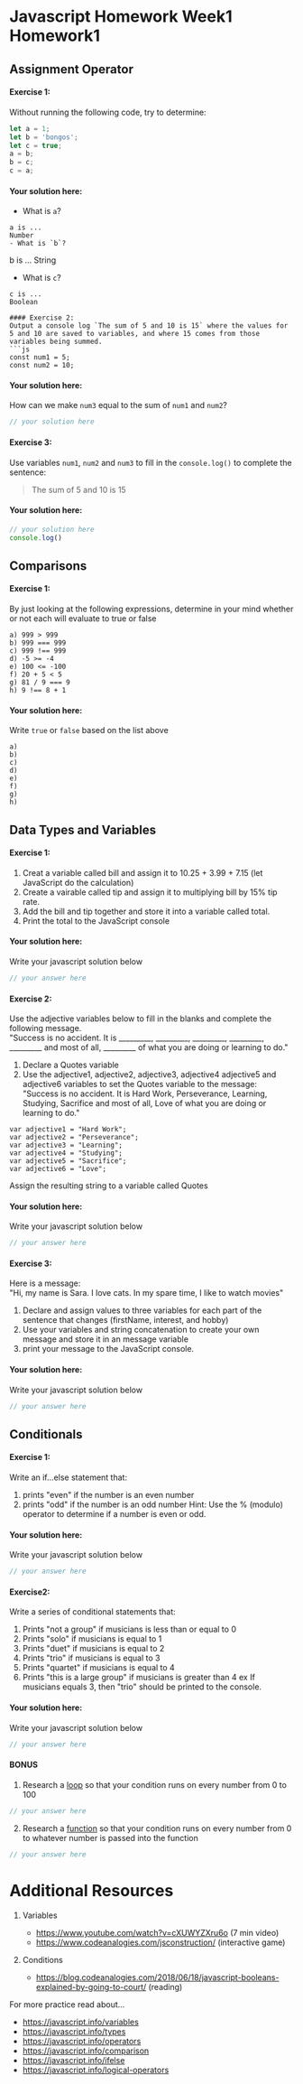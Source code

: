 # Javascript Homework Week1 Homework1

## Assignment Operator

#### Exercise 1:
Without running the following code, try to determine:
```js
let a = 1;
let b = 'bongos';
let c = true;
a = b;
b = c;
c = a;
```

#### Your solution here:
- What is `a`?
```
a is ...
Number
- What is `b`?
```
b is ...
String
- What is `c`?
```
c is ...
Boolean

#### Exercise 2:
Output a console log `The sum of 5 and 10 is 15` where the values for 5 and 10 are saved to variables, and where 15 comes from those variables being summed.
```js
const num1 = 5;
const num2 = 10;
```
#### Your solution here:
 How can we make `num3` equal to the sum of `num1` and `num2`?
```js
// your solution here
```

#### Exercise 3:
Use variables `num1`, `num2` and `num3` to fill in the `console.log()` to complete the sentence: 

>The sum of 5 and 10 is 15

#### Your solution here:
```js
// your solution here 
console.log()
```


## Comparisons
#### Exercise 1:
By just looking at the following expressions, determine in your mind whether or not each will evaluate to true or false
```
a) 999 > 999
b) 999 === 999 
c) 999 !== 999
d) -5 >= -4
e) 100 <= -100
f) 20 + 5 < 5 
g) 81 / 9 === 9
h) 9 !== 8 + 1
```
#### Your solution here:
 Write `true` or `false` based on the list above
```
a) 
b)  
c)
d) 
e) 
f) 
g) 
h) 
```

## Data Types and Variables
#### Exercise 1:
1. Creat a variable called bill and assign it to 10.25 + 3.99 + 7.15 (let JavaScript do the calculation)
2. Create a vairable called tip and assign it to multiplying bill by 15% tip rate.
3. Add the bill and tip together and store it into a variable called total.
4. Print the total to the JavaScript console

#### Your solution here:
 Write your javascript solution below
```js
// your answer here
```

#### Exercise 2:
Use the adjective variables below to fill in the blanks and complete the following message.<br/>
"Success is no accident. It is _________, _________, _________, _________, _________ and most of all, _________ of what you are doing or learning to do."

1. Declare a Quotes variable
2. Use the adjective1, adjective2, adjective3, adjective4 adjective5 and adjective6 variables to set the Quotes variable to the message:
"Success is no accident. It is Hard Work, Perseverance, Learning, Studying, Sacrifice and most of all, Love of what you are doing or learning to do."

```
var adjective1 = "Hard Work";
var adjective2 = "Perseverance";
var adjective3 = "Learning";
var adjective4 = "Studying";
var adjective5 = "Sacrifice";
var adjective6 = "Love";
```
Assign the resulting string to a variable called Quotes

#### Your solution here:
 Write your javascript solution below
```js
// your answer here
```

#### Exercise 3:
Here is a message:<br/>
"Hi, my name is Sara. I love cats. In my spare time, I like to watch movies"
1. Declare and assign values to three variables for each part of the sentence that changes (firstName, interest, and hobby)
2. Use your variables and string concatenation to create your own message and store it in an message variable
3. print your message to the JavaScript console.

#### Your solution here:
 Write your javascript solution below
```js
// your answer here
```

## Conditionals

#### Exercise 1:
Write an if...else statement that:
1. prints "even" if the number is an even number
2. prints "odd" if the number is an odd number
Hint: Use the % (modulo) operator to determine if a number is even or odd. 

#### Your solution here:
 Write your javascript solution below
```js
// your answer here
```

#### Exercise2:
Write a series of conditional statements that:
1. Prints "not a group" if musicians is less than or equal to 0
2. Prints "solo" if musicians is equal to 1
3. Prints "duet" if musicians is equal to 2
4. Prints "trio" if musicians is equal to 3
5. Prints "quartet" if musicians is equal to 4
6. Prints "this is a large group" if musicians is greater than 4
ex If musicians equals 3, then "trio" should be printed to the console.

#### Your solution here:
 Write your javascript solution below
```js
// your answer here
```


#### BONUS
1. Research a [loop](https://javascript.info/while-for) so that your condition runs on every number from 0 to 100
```js
// your answer here
```
2. Research a [function](https://javascript.info/function-basics) so that your condition runs on every number from 0 to whatever number is passed into the function
```js
// your answer here
```

# Additional Resources

1.  Variables
    - https://www.youtube.com/watch?v=cXUWYZXru6o (7 min video)
    - https://www.codeanalogies.com/jsconstruction/ (interactive game)

2.  Conditions
    - https://blog.codeanalogies.com/2018/06/18/javascript-booleans-explained-by-going-to-court/ (reading)
    
For more practice read about...
- https://javascript.info/variables
- https://javascript.info/types
- https://javascript.info/operators
- https://javascript.info/comparison
- https://javascript.info/ifelse
- https://javascript.info/logical-operators
